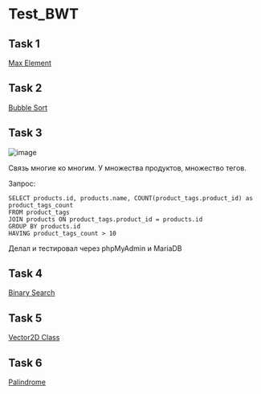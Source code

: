 # Test_BWT

## Task 1

[Max Element](src/main/kotlin/task_1/MaxElement.kt)

## Task 2

[Bubble Sort](src/main/kotlin/task_2/BubleSort.kt)

## Task 3

![image](https://i.imgur.com/qMwCzGN.png)

Связь многие ко многим. У множества продуктов, множество тегов.

Запрос: 
```
SELECT products.id, products.name, COUNT(product_tags.product_id) as product_tags_count
FROM product_tags
JOIN products ON product_tags.product_id = products.id
GROUP BY products.id
HAVING product_tags_count > 10
```

Делал и тестировал через phpMyAdmin и MariaDB

## Task 4

[Binary Search](src/main/kotlin/task_4/BinarySearch.kt)

## Task 5

[Vector2D Class](src/main/kotlin/task_5/Vector2D.kt)

## Task 6

[Palindrome](src/main/kotlin/task_6/Palindrome.kt)
